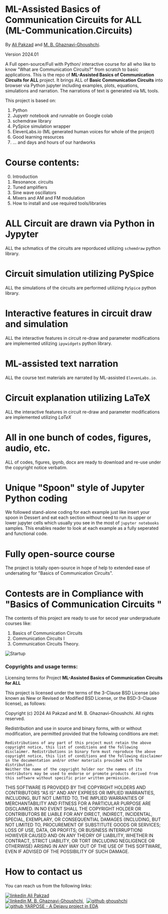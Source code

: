 # ML-Assisted Basics of Communication Circuits for ALL (ML-Communication.Circuits)
By [Ali Pakzad](https://www.linkedin.com/in/ali-pakzad-075a36227/) and [M. B. Ghaznavi-Ghoushchi](https://www.linkedin.com/in/ghaznavi-ghoushchi/).

Version 2024.01

A Full open-source/Full with Python/ interactive course for all who like to know "What are Communication Circuits?" from scratch to basic applications.
This is the repo of **ML-Assisted Basics of Communication Circuits for ALL**  project. It brings ALL of **Basic Communication Circuits** into browser via Python jupyter including examples, plots, equations, simulations and narration. The narrations of text is generated via ML tools.


This project is based on:

1. Python
2. Jupyetr notebook and runnable on Google colab
3. schemdraw library
4. PySpice simulation wrapper
5. ElevenLabs.io (ML generated human voices for whole of the project)
6. Good learning resources
7. ... and days and hours of our hardworks 



# Course contents:

0. Introduction
1. Resonance. circuits 
2. Tuned amplifiers
3. Sine wave oscillators
4. Mixers and AM and FM modulation
5. How to install and use required tools/libraries


# ALL Circuit are drawn via Python in Jypyter
ALL the schmatics of the circuits are reporduced utilizing ```schemdraw``` python library.

# Circuit simulation utilizing PySpice
ALL the simulations of the circuits are performed utilizing ```PySpice``` python library.

# Interactive features in circuit draw and simulation
ALL the interactive features in circuit re-draw and parameter modifications are implemented utilizing ```ipywidgets``` python library.

# ML-assisted text narration
ALL the course text materials are narrated by ML-assisted  ```ElevenLabs.io```.

# Circuit explanation utilizing LaTeX
ALL the interactive features in circuit re-draw and parameter modifications are implemented utilizing $LaTeX$ 

# All in one bunch of codes, figures, audio, etc.
ALL of codes, figures, ipynb, docx are ready to download and re-use under the copyright notice verbatim. 

# Unique "Spoon" style of Jupyter Python coding 
We followed stand-alone coding for each example just like insert your spoon in Dessert and eat each section without need to run its upper or lower jupyter cells which usually you see in the most of ```jupyter notebooks``` samples. This enables reader to look at each example as a fully seperated and functional code.

# Fully open-source course
The project is totally open-source in hope of help to extended ease of undersating for "Basics of Communication Circuits".

# Contests are in Compliance with "Basics of Communication Circuits "
The contents of this project are ready to use for secod year undergraduate courses like:
 1. Basics of Communication Circuits
 2. Communication Circuits I
 3. Communication Circuits Theory.



![Startup](media/ML-Communication.Circuits-s.gif)



### Copyrights and usage terms:
Licensing terms for Project **ML-Assisted Basics of Communication Circuits for ALL**

This project is licensed under the terms of the 3-Clause BSD License (also known as New or Revised or Modified BSD License, or the BSD-3-Clause license), as follows:

Copyright (c) 2024 Ali Pakzad and M. B. Ghaznavi-Ghoushchi. All rights reserved.

Redistribution and use in source and binary forms, with or without modification, are permitted provided that the following conditions are met:
```
Redistributions of any part of this project must retain the above copyright notice, this list of conditions and the following disclaimer. Redistributions in binary form must reproduce the above copyright notice, this list of conditions and the following disclaimer in the documentation and/or other materials provided with the distribution.
Neither the name of the copyright holder nor the names of its contributors may be used to endorse or promote products derived from this software without specific prior written permission.
```

THIS SOFTWARE IS PROVIDED BY THE COPYRIGHT HOLDERS AND CONTRIBUTORS “AS IS” AND ANY EXPRESS OR IMPLIED WARRANTIES, INCLUDING, BUT NOT LIMITED TO, THE IMPLIED WARRANTIES OF MERCHANTABILITY AND FITNESS FOR A PARTICULAR PURPOSE ARE DISCLAIMED. IN NO EVENT SHALL THE COPYRIGHT HOLDER OR CONTRIBUTORS BE LIABLE FOR ANY DIRECT, INDIRECT, INCIDENTAL, SPECIAL, EXEMPLARY, OR CONSEQUENTIAL DAMAGES (INCLUDING, BUT NOT LIMITED TO, PROCUREMENT OF SUBSTITUTE GOODS OR SERVICES; LOSS OF USE, DATA, OR PROFITS; OR BUSINESS INTERRUPTION) HOWEVER CAUSED AND ON ANY THEORY OF LIABILITY, WHETHER IN CONTRACT, STRICT LIABILITY, OR TORT (INCLUDING NEGLIGENCE OR OTHERWISE) ARISING IN ANY WAY OUT OF THE USE OF THIS SOFTWARE, EVEN IF ADVISED OF THE POSSIBILITY OF SUCH DAMAGE.

# How to contact us
You can reach us from the following links:


<p>
  <a href="https://www.linkedin.com/in/ali-pakzad-075a36227/" rel="nofollow noreferrer">
    <img src="media/LI.png" alt="linkedin"> Ali Pakzad
  </a>
  <br>
  <a href="https://www.linkedin.com/in/ghaznavi-ghoushchi" rel="nofollow noreferrer">
    <img src="media/LI.png" alt="linkedin"> M. B. Ghaznavi-Ghoushchi
  </a> &nbsp; 
  <a href="https://github.com/ghoushchi" rel="nofollow noreferrer">
    <img src="media/GH.png" alt="github"> ghoushchi
  </a><br><a href="https://github.com/yarpose" rel="nofollow noreferrer">
    <img src="media/GH.png" alt="github"> YARPOSE - A Dejavu project in EDA
  </a>
</p>
